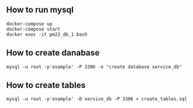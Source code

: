 ## How to run mysql

```
docker-compose up
docker-compose start
docker exec -it pm22_db_1 bash
```

## How to create danabase

```
mysql -u root -p'example' -P 3306 -e "create database service_db"
```

## How to create tables

```
mysql -u root -p'example' -D service_db -P 3306 < create_tables.sql
```
